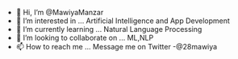 - 👋 Hi, I’m @MawiyaManzar
- 👀 I’m interested in ... Artificial Intelligence and App Development
- 🌱 I’m currently learning ... Natural Language Processing
- 💞️ I’m looking to collaborate on ... ML,NLP
- 📫 How to reach me ... Message me on Twitter -@28mawiya
<!---
MawiyaManzar/MawiyaManzar is a ✨ special ✨ repository because its `README.md` (this file) appears on your GitHub profile.
You can click the Preview link to take a look at your changes.
--->
